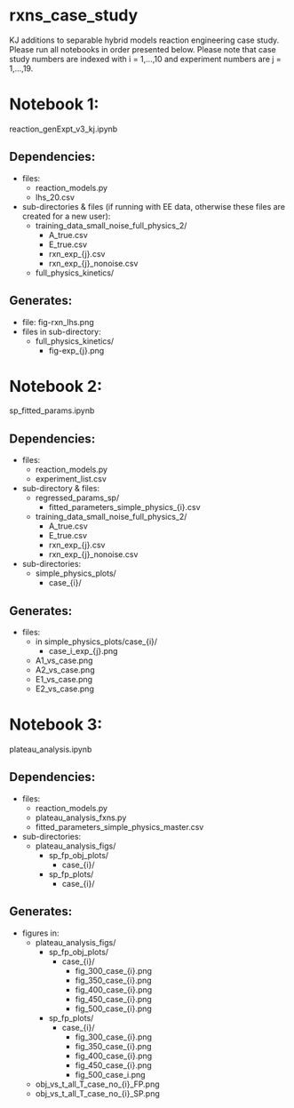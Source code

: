 # rxns_case_study
KJ additions to separable hybrid models reaction engineering case study. Please run all notebooks in order presented below. Please note that case study numbers are indexed with i = 1,...,10 and experiment numbers are j = 1,...,19.

# Notebook 1:
reaction_genExpt_v3_kj.ipynb

## Dependencies:
* files: 
  * reaction_models.py
  * lhs_20.csv
* sub-directories & files (if running with EE data, otherwise these files are created for a new user): 
  * training_data_small_noise_full_physics_2/
    *  A_true.csv
    *  E_true.csv
    *  rxn_exp_{j}.csv
    *  rxn_exp_{j}_nonoise.csv
  * full_physics_kinetics/

## Generates:
* file: fig-rxn_lhs.png
* files in sub-directory:
  * full_physics_kinetics/
    * fig-exp_{j}.png

# Notebook 2:
sp_fitted_params.ipynb

## Dependencies:
* files: 
  * reaction_models.py
  * experiment_list.csv
* sub-directory & files: 
  * regressed_params_sp/
    * fitted_parameters_simple_physics_{i}.csv
  * training_data_small_noise_full_physics_2/
    *  A_true.csv
    *  E_true.csv
    *  rxn_exp_{j}.csv
    *  rxn_exp_{j}_nonoise.csv
* sub-directories:
  * simple_physics_plots/
    * case_{i}/

## Generates:
* files: 
  * in simple_physics_plots/case_{i}/
    * case_i_exp_{j}.png
  * A1_vs_case.png
  * A2_vs_case.png
  * E1_vs_case.png
  * E2_vs_case.png

# Notebook 3:
plateau_analysis.ipynb

## Dependencies:
* files:
  * reaction_models.py
  * plateau_analysis_fxns.py
  * fitted_parameters_simple_physics_master.csv
 * sub-directories:
   * plateau_analysis_figs/
     * sp_fp_obj_plots/
       * case_{i}/
     * sp_fp_plots/
       * case_{i}/

## Generates:
* figures in:
  * plateau_analysis_figs/
    * sp_fp_obj_plots/
      * case_{i}/
        * fig_300_case_{i}.png
        * fig_350_case_{i}.png
        * fig_400_case_{i}.png
        * fig_450_case_{i}.png
        * fig_500_case_{i}.png 
    * sp_fp_plots/
      * case_{i}/
        * fig_300_case_{i}.png
        * fig_350_case_{i}.png
        * fig_400_case_{i}.png
        * fig_450_case_{i}.png
        * fig_500_case_i.png 
   * obj_vs_t_all_T_case_no_{i}_FP.png
   * obj_vs_t_all_T_case_no_{i}_SP.png
